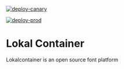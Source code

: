 [![deploy-canary](https://github.com/lokalcontainer/lokalcontainer/actions/workflows/cd-canary.yml/badge.svg?branch=canary)](https://github.com/lokalcontainer/lokalcontainer/actions/workflows/cd-canary.yml)

[![deploy-prod](https://github.com/lokalcontainer/lokalcontainer/actions/workflows/cd.yml/badge.svg?branch=main)](https://github.com/lokalcontainer/lokalcontainer/actions/workflows/cd.yml)

# Lokal Container

Lokalcontainer is an open source font platform
